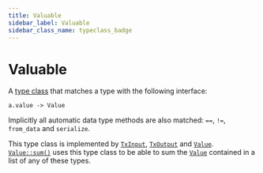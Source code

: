 ```yaml
---
title: Valuable
sidebar_label: Valuable
sidebar_class_name: typeclass_badge
---
```

# <span className="typeclass_badge">Valuable</span>

A [type class](https://en.wikipedia.org/wiki/Type_class) that matches a type with the following interface:

```helios
a.value -> Value
```

Implicitly all automatic data type methods are also matched: `==`, `!=`, `from_data` and `serialize`.

This type class is implemented by [`TxInput`](./txinput.md), [`TxOutput`](./txoutput.md) and [`Value`](./value.md). [`Value::sum()`](./value.md#sum) uses this type class to be able to sum the [`Value`](./value.md) contained in a list of any of these types.